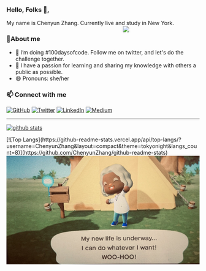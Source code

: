 ### Hello, Folks 👋,

My name is Chenyun Zhang. Currently live and study in New York.  
<img align='right' src='https://user-images.githubusercontent.com/5713670/87202985-820dcb80-c2b6-11ea-9f56-7ec461c497c3.gif' width='200'>
### 🐶About me 
- 🌱 I’m doing #100daysofcode. Follow me on twitter, and let's do the challenge together.
- 👯 I have a passion for learning and sharing my knowledge with others a public as possible.
- 😄 Pronouns: she/her

<p align="center">
	<h3>📫 Connect with me</h3>
	<a href="https://github.com/ChenyunZhang"><img src="https://img.shields.io/github/followers/ChenyunZhang.svg?label=GitHub&style=social" alt="GitHub"></a>
	<a href="https://twitter.com/Ttrazcy"><img src="https://img.shields.io/twitter/follow/Ttrazcy?label=Twitter&style=social" alt="Twitter"></a>
	<a href="https://www.linkedin.com/in/tracy-zhang-link816"><img src="https://img.shields.io/badge/LinkedIn--_.svg?style=social&logo=linkedin" alt="LinkedIn"></a>
	<a href="https://medium.com/@morningchenyun"><img src="https://img.shields.io/badge/Medium--_.svg?style=social&logo=Medium" alt="Medium"></a>
</p>

<hr/>

[![github stats](https://github-readme-stats.vercel.app/api?username=ChenyunZhang&show_icons=true&theme=tokyonight)](https://github.com/ChenyunZhang/github-readme-stats)
<div>[![Top Langs](https://github-readme-stats.vercel.app/api/top-langs/?username=ChenyunZhang&layout=compact&theme=tokyonight&langs_count=8)](https://github.com/ChenyunZhang/github-readme-stats)
	
<img align='right' src='https://github.com/ChenyunZhang/ChenyunZhang/blob/main/AC.jpg?raw=true' width='800'>

